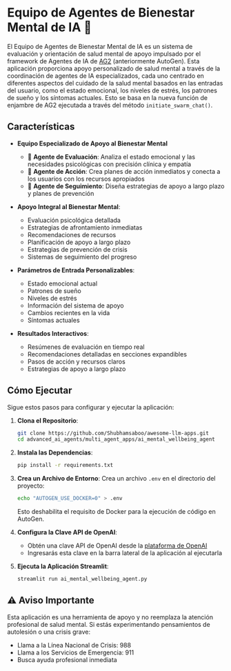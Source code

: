# Equipo de Agentes de Bienestar Mental de IA 🧠

El Equipo de Agentes de Bienestar Mental de IA es un sistema de evaluación y orientación de salud mental de apoyo impulsado por el framework de Agentes de IA de [AG2](https://github.com/ag2ai/ag2?tab=readme-ov-file) (anteriormente AutoGen). Esta aplicación proporciona apoyo personalizado de salud mental a través de la coordinación de agentes de IA especializados, cada uno centrado en diferentes aspectos del cuidado de la salud mental basados en las entradas del usuario, como el estado emocional, los niveles de estrés, los patrones de sueño y los síntomas actuales. Esto se basa en la nueva función de enjambre de AG2 ejecutada a través del método `initiate_swarm_chat()`.

## Características

- **Equipo Especializado de Apoyo al Bienestar Mental**
    - 🧠 **Agente de Evaluación**: Analiza el estado emocional y las necesidades psicológicas con precisión clínica y empatía
    - 🎯 **Agente de Acción**: Crea planes de acción inmediatos y conecta a los usuarios con los recursos apropiados
    - 🔄 **Agente de Seguimiento**: Diseña estrategias de apoyo a largo plazo y planes de prevención

- **Apoyo Integral al Bienestar Mental**:
  - Evaluación psicológica detallada
  - Estrategias de afrontamiento inmediatas
  - Recomendaciones de recursos
  - Planificación de apoyo a largo plazo
  - Estrategias de prevención de crisis
  - Sistemas de seguimiento del progreso

- **Parámetros de Entrada Personalizables**:
  - Estado emocional actual
  - Patrones de sueño
  - Niveles de estrés
  - Información del sistema de apoyo
  - Cambios recientes en la vida
  - Síntomas actuales

- **Resultados Interactivos**:
   - Resúmenes de evaluación en tiempo real
   - Recomendaciones detalladas en secciones expandibles
   - Pasos de acción y recursos claros
   - Estrategias de apoyo a largo plazo

## Cómo Ejecutar

Sigue estos pasos para configurar y ejecutar la aplicación:

1. **Clona el Repositorio**:
   ```bash
   git clone https://github.com/Shubhamsaboo/awesome-llm-apps.git
   cd advanced_ai_agents/multi_agent_apps/ai_mental_wellbeing_agent
   ```

2. **Instala las Dependencias**:
   ```bash
   pip install -r requirements.txt
   ```

3. **Crea un Archivo de Entorno**:
   Crea un archivo `.env` en el directorio del proyecto:
   ```bash
   echo "AUTOGEN_USE_DOCKER=0" > .env
   ```
   Esto deshabilita el requisito de Docker para la ejecución de código en AutoGen.

4. **Configura la Clave API de OpenAI**:
   - Obtén una clave API de OpenAI desde la [plataforma de OpenAI](https://platform.openai.com)
   - Ingresarás esta clave en la barra lateral de la aplicación al ejecutarla

5. **Ejecuta la Aplicación Streamlit**:
   ```bash
   streamlit run ai_mental_wellbeing_agent.py
   ```


## ⚠️ Aviso Importante

Esta aplicación es una herramienta de apoyo y no reemplaza la atención profesional de salud mental. Si estás experimentando pensamientos de autolesión o una crisis grave:

- Llama a la Línea Nacional de Crisis: 988
- Llama a los Servicios de Emergencia: 911
- Busca ayuda profesional inmediata

